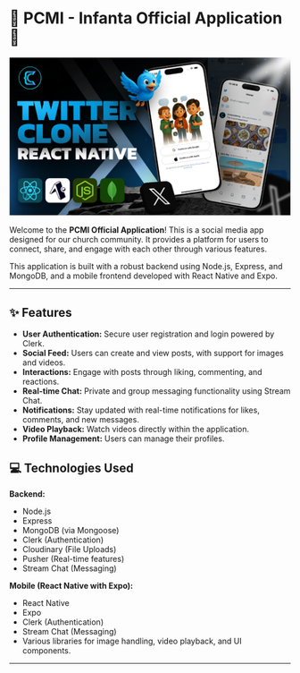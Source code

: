 <h1 align="left">📱 PCMI - Infanta Official Application 🚀</h1>

![Demo App](/mobile/assets/images/screenshot-for-readme.png)

Welcome to the **PCMI Official Application**! This is a social media app designed for our church community. It provides a platform for users to connect, share, and engage with each other through various features.

This application is built with a robust backend using Node.js, Express, and MongoDB, and a mobile frontend developed with React Native and Expo.

---

## ✨ Features

*   **User Authentication:** Secure user registration and login powered by Clerk.
*   **Social Feed:** Users can create and view posts, with support for images and videos.
*   **Interactions:** Engage with posts through liking, commenting, and reactions.
*   **Real-time Chat:** Private and group messaging functionality using Stream Chat.
*   **Notifications:** Stay updated with real-time notifications for likes, comments, and new messages.
*   **Video Playback:** Watch videos directly within the application.
*   **Profile Management:** Users can manage their profiles.

## 💻 Technologies Used

**Backend:**

*   Node.js
*   Express
*   MongoDB (via Mongoose)
*   Clerk (Authentication)
*   Cloudinary (File Uploads)
*   Pusher (Real-time features)
*   Stream Chat (Messaging)

**Mobile (React Native with Expo):**

*   React Native
*   Expo
*   Clerk (Authentication)
*   Stream Chat (Messaging)
*   Various libraries for image handling, video playback, and UI components.

---